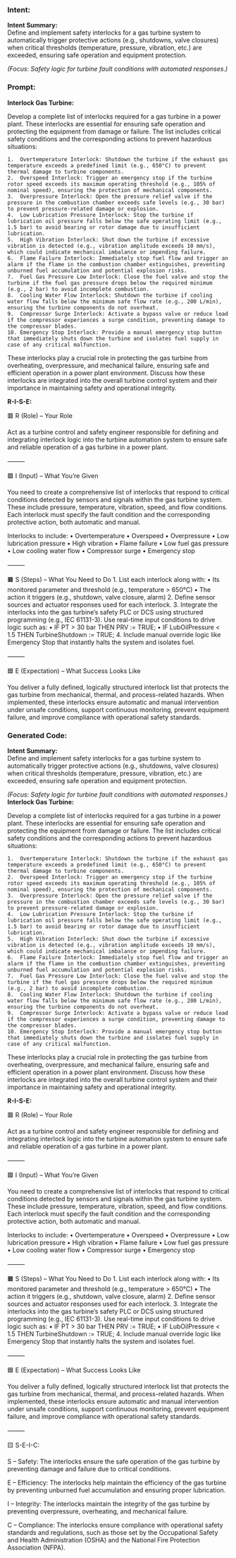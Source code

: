 ### Intent:
**Intent Summary:**  
Define and implement safety interlocks for a gas turbine system to automatically trigger protective actions (e.g., shutdowns, valve closures) when critical thresholds (temperature, pressure, vibration, etc.) are exceeded, ensuring safe operation and equipment protection.  

*(Focus: Safety logic for turbine fault conditions with automated responses.)*

### Prompt:
**Interlock Gas Turbine:**

Develop a complete list of interlocks required for a gas turbine in a power plant. These interlocks are essential for ensuring safe operation and protecting the equipment from damage or failure. The list includes critical safety conditions and the corresponding actions to prevent hazardous situations:

	1.	Overtemperature Interlock: Shutdown the turbine if the exhaust gas temperature exceeds a predefined limit (e.g., 650°C) to prevent thermal damage to turbine components.
	2.	Overspeed Interlock: Trigger an emergency stop if the turbine rotor speed exceeds its maximum operating threshold (e.g., 105% of nominal speed), ensuring the protection of mechanical components.
	3.	Overpressure Interlock: Open the pressure relief valve if the pressure in the combustion chamber exceeds safe levels (e.g., 30 bar) to prevent pressure-related damage or explosion.
	4.	Low Lubrication Pressure Interlock: Stop the turbine if lubrication oil pressure falls below the safe operating limit (e.g., 1.5 bar) to avoid bearing or rotor damage due to insufficient lubrication.
	5.	High Vibration Interlock: Shut down the turbine if excessive vibration is detected (e.g., vibration amplitude exceeds 10 mm/s), which could indicate mechanical imbalance or impending failure.
	6.	Flame Failure Interlock: Immediately stop fuel flow and trigger an alarm if the flame in the combustion chamber extinguishes, preventing unburned fuel accumulation and potential explosion risks.
	7.	Fuel Gas Pressure Low Interlock: Close the fuel valve and stop the turbine if the fuel gas pressure drops below the required minimum (e.g., 2 bar) to avoid incomplete combustion.
	8.	Cooling Water Flow Interlock: Shutdown the turbine if cooling water flow falls below the minimum safe flow rate (e.g., 200 L/min), ensuring the turbine components do not overheat.
	9.	Compressor Surge Interlock: Activate a bypass valve or reduce load if the compressor experiences a surge condition, preventing damage to the compressor blades.
	10.	Emergency Stop Interlock: Provide a manual emergency stop button that immediately shuts down the turbine and isolates fuel supply in case of any critical malfunction.

These interlocks play a crucial role in protecting the gas turbine from overheating, overpressure, and mechanical failure, ensuring safe and efficient operation in a power plant environment. Discuss how these interlocks are integrated into the overall turbine control system and their importance in maintaining safety and operational integrity.

**R-I-S-E:**

🟥 R (Role) – Your Role

Act as a turbine control and safety engineer responsible for defining and integrating interlock logic into the turbine automation system to ensure safe and reliable operation of a gas turbine in a power plant.

⸻

🟩 I (Input) – What You’re Given

You need to create a comprehensive list of interlocks that respond to critical conditions detected by sensors and signals within the gas turbine system. These include pressure, temperature, vibration, speed, and flow conditions. Each interlock must specify the fault condition and the corresponding protective action, both automatic and manual.

Interlocks to include:
	•	Overtemperature
	•	Overspeed
	•	Overpressure
	•	Low lubrication pressure
	•	High vibration
	•	Flame failure
	•	Low fuel gas pressure
	•	Low cooling water flow
	•	Compressor surge
	•	Emergency stop

⸻

🟧 S (Steps) – What You Need to Do
	1.	List each interlock along with:
	•	Its monitored parameter and threshold (e.g., temperature > 650°C)
	•	The action it triggers (e.g., shutdown, valve closure, alarm)
	2.	Define sensor sources and actuator responses used for each interlock.
	3.	Integrate the interlocks into the gas turbine’s safety PLC or DCS using structured programming (e.g., IEC 61131-3). Use real-time input conditions to drive logic such as:
	•	IF PT > 30 bar THEN PRV := TRUE;
	•	IF LubOilPressure < 1.5 THEN TurbineShutdown := TRUE;
	4.	Include manual override logic like Emergency Stop that instantly halts the system and isolates fuel.

⸻

🟦 E (Expectation) – What Success Looks Like

You deliver a fully defined, logically structured interlock list that protects the gas turbine from mechanical, thermal, and process-related hazards. When implemented, these interlocks ensure automatic and manual intervention under unsafe conditions, support continuous monitoring, prevent equipment failure, and improve compliance with operational safety standards.

### Generated Code:
**Intent Summary:**  
Define and implement safety interlocks for a gas turbine system to automatically trigger protective actions (e.g., shutdowns, valve closures) when critical thresholds (temperature, pressure, vibration, etc.) are exceeded, ensuring safe operation and equipment protection.  

*(Focus: Safety logic for turbine fault conditions with automated responses.)*
**Interlock Gas Turbine:**

Develop a complete list of interlocks required for a gas turbine in a power plant. These interlocks are essential for ensuring safe operation and protecting the equipment from damage or failure. The list includes critical safety conditions and the corresponding actions to prevent hazardous situations:

	1.	Overtemperature Interlock: Shutdown the turbine if the exhaust gas temperature exceeds a predefined limit (e.g., 650°C) to prevent thermal damage to turbine components.
	2.	Overspeed Interlock: Trigger an emergency stop if the turbine rotor speed exceeds its maximum operating threshold (e.g., 105% of nominal speed), ensuring the protection of mechanical components.
	3.	Overpressure Interlock: Open the pressure relief valve if the pressure in the combustion chamber exceeds safe levels (e.g., 30 bar) to prevent pressure-related damage or explosion.
	4.	Low Lubrication Pressure Interlock: Stop the turbine if lubrication oil pressure falls below the safe operating limit (e.g., 1.5 bar) to avoid bearing or rotor damage due to insufficient lubrication.
	5.	High Vibration Interlock: Shut down the turbine if excessive vibration is detected (e.g., vibration amplitude exceeds 10 mm/s), which could indicate mechanical imbalance or impending failure.
	6.	Flame Failure Interlock: Immediately stop fuel flow and trigger an alarm if the flame in the combustion chamber extinguishes, preventing unburned fuel accumulation and potential explosion risks.
	7.	Fuel Gas Pressure Low Interlock: Close the fuel valve and stop the turbine if the fuel gas pressure drops below the required minimum (e.g., 2 bar) to avoid incomplete combustion.
	8.	Cooling Water Flow Interlock: Shutdown the turbine if cooling water flow falls below the minimum safe flow rate (e.g., 200 L/min), ensuring the turbine components do not overheat.
	9.	Compressor Surge Interlock: Activate a bypass valve or reduce load if the compressor experiences a surge condition, preventing damage to the compressor blades.
	10.	Emergency Stop Interlock: Provide a manual emergency stop button that immediately shuts down the turbine and isolates fuel supply in case of any critical malfunction.

These interlocks play a crucial role in protecting the gas turbine from overheating, overpressure, and mechanical failure, ensuring safe and efficient operation in a power plant environment. Discuss how these interlocks are integrated into the overall turbine control system and their importance in maintaining safety and operational integrity.

**R-I-S-E:**

🟥 R (Role) – Your Role

Act as a turbine control and safety engineer responsible for defining and integrating interlock logic into the turbine automation system to ensure safe and reliable operation of a gas turbine in a power plant.

⸻

🟩 I (Input) – What You’re Given

You need to create a comprehensive list of interlocks that respond to critical conditions detected by sensors and signals within the gas turbine system. These include pressure, temperature, vibration, speed, and flow conditions. Each interlock must specify the fault condition and the corresponding protective action, both automatic and manual.

Interlocks to include:
	•	Overtemperature
	•	Overspeed
	•	Overpressure
	•	Low lubrication pressure
	•	High vibration
	•	Flame failure
	•	Low fuel gas pressure
	•	Low cooling water flow
	•	Compressor surge
	•	Emergency stop

⸻

🟧 S (Steps) – What You Need to Do
	1.	List each interlock along with:
	•	Its monitored parameter and threshold (e.g., temperature > 650°C)
	•	The action it triggers (e.g., shutdown, valve closure, alarm)
	2.	Define sensor sources and actuator responses used for each interlock.
	3.	Integrate the interlocks into the gas turbine’s safety PLC or DCS using structured programming (e.g., IEC 61131-3). Use real-time input conditions to drive logic such as:
	•	IF PT > 30 bar THEN PRV := TRUE;
	•	IF LubOilPressure < 1.5 THEN TurbineShutdown := TRUE;
	4.	Include manual override logic like Emergency Stop that instantly halts the system and isolates fuel.

⸻

🟦 E (Expectation) – What Success Looks Like

You deliver a fully defined, logically structured interlock list that protects the gas turbine from mechanical, thermal, and process-related hazards. When implemented, these interlocks ensure automatic and manual intervention under unsafe conditions, support continuous monitoring, prevent equipment failure, and improve compliance with operational safety standards.

⸻

🟨 S-E-I-C:

S – Safety: The interlocks ensure the safe operation of the gas turbine by preventing damage and failure due to critical conditions.

E – Efficiency: The interlocks help maintain the efficiency of the gas turbine by preventing unburned fuel accumulation and ensuring proper lubrication.

I – Integrity: The interlocks maintain the integrity of the gas turbine by preventing overpressure, overheating, and mechanical failure.

C – Compliance: The interlocks ensure compliance with operational safety standards and regulations, such as those set by the Occupational Safety and Health Administration (OSHA) and the National Fire Protection Association (NFPA).
